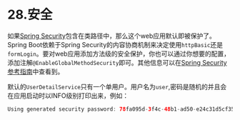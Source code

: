 # 28.安全

如果[Spring Security](https://projects.spring.io/spring-security/)包含在类路径中，那么这个web应用默认即被保护了。Spring Boot依赖于Spring Security的内容协商机制来决定使用`httpBasic`还是`formLogin`。要对web应用添加方法级的安全保护，你也可以通过你想要的配置，添加注解`@EnableGlobalMethodSecurity`即可。其他信息可以在[Spring Security参考指南](https://docs.spring.io/spring-security/site/docs/5.0.7.RELEASE/reference/htmlsingle#jc-method)中查看到。

默认的`UserDetailService`只有一个单用户。用户名为`user`,密码是随机的并且会在应用启动时以INFO级别打印出来，例如：

```java
Using generated security password: 78fa095d-3f4c-48b1-ad50-e24c31d5cf35
```











